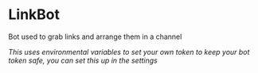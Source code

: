 # LinkBot
Bot used to grab links and arrange them in a channel

*This uses environmental variables to set your own token to keep your bot token safe, you can set this up in the settings*